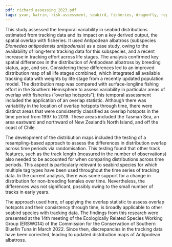 ```yaml
---
pdf: richard_assessing_2023.pdf
tags: yvan, katrin, risk-assessment, seabird, fisheries, dragonfly, report
---
```

This study assessed the temporal variability in seabird distributions estimated from tracking data and its
impact on a key derived output, the spatial overlap with fisheries. It used Antipodean albatross
(subspecies *Diomedea antipodensis antipodensis*) as a case study, owing to the availability of
long-term tracking data for this subspecies, and a recent increase in tracking effort across life stages.
The analysis confirmed key spatial differences in the distribution of Antipodean albatross by breeding
status, age, and sex. Considering these differences led to an improved distribution map of all life stages
combined, which integrated all available tracking data with weights by life stage from a recently
updated population model. The distribution map was compared with surface-longline fishing effort in
the Southern Hemisphere to assess variability in particular areas of overlap with fisheries (“overlap
hotspots”); this temporal assessment included the application of an overlap statistic. Although there
was variability in the location of overlap hotspots through time, there were distinct areas that were
consistently classified as overlap hotspots in the time period from 1997 to 2019. These areas included
the Tasman Sea, an area eastward and northward of New Zealand’s North Island, and off the coast of
Chile.

The development of the distribution maps included the testing of a resampling-based approach to assess
the differences in distribution overlap across time periods via randomisation. This testing found that
other track features, such as the track length (measured in the number of observations) also needed to be
accounted for when comparing distributions across time periods. This aspect is particularly relevant to
seabird species for which multiple tag types have been used throughout the time series of tracking data.
In the current analysis, there was some support for a change in distribution for non-breeding females over
time. Nevertheless, the differences was not significant, possibly owing to the small number of tracks in
early years.

The approach used here, of applying the overlap statistic to assess overlap hotspots and their consistency
through time, is broadly applicable to other seabird species with tracking data.
The findings from this research were presented at the 14th meeting of the Ecologically Related Species
Working Group (ERSWG14) of the Commission for the Conservation of Southern Bluefin Tuna in March
2022. Since then, discrepancies in the tracking data have been corrected, leading to updated distribution
maps of Antipodean albatross.